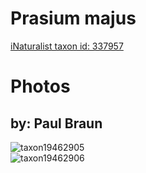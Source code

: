 
Prasium majus
=============
  
[iNaturalist taxon id: 337957](https://www.inaturalist.org/taxa/337957)
# Photos

## by: Paul Braun
  
![taxon19462905](https://inaturalist-open-data.s3.amazonaws.com/photos/21254326/medium.jpg)  
![taxon19462906](https://inaturalist-open-data.s3.amazonaws.com/photos/21254325/medium.jpg)